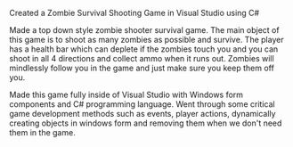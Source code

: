 Created a Zombie Survival Shooting Game in Visual Studio using C#

Made a top down style zombie shooter survival game. The main object of this game is to shoot as many zombies as possible and survive. The player has a health bar which can deplete if the zombies touch you and you can shoot in all 4 directions and collect ammo when it runs out. Zombies will mindlessly follow you in the game and just make sure you keep them off you. 

Made this game fully inside of Visual Studio with Windows form components and C# programming language. Went through some critical game development methods such as events, player actions, dynamically creating objects in windows form and removing them when we don't need them in the game. 
